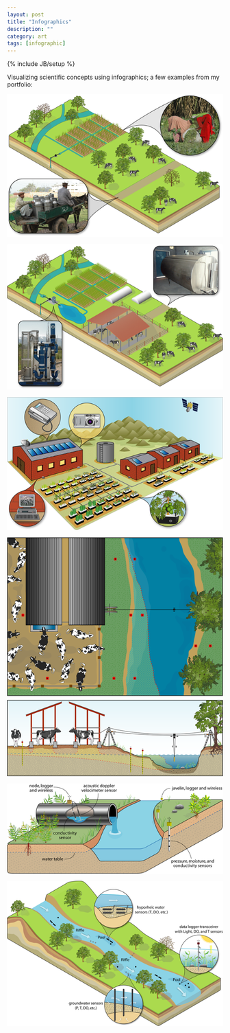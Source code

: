 ```yaml
---
layout: post
title: "Infographics"
description: ""
category: art
tags: [infographic]
---
```

{% include JB/setup %}

Visualizing scientific concepts using infographics; a few examples from my portfolio:

![center](/figs/2012-05-31-infographics/fig1.png)


![center](/figs/2012-05-31-infographics/fig2.png)


![center](/figs/2012-05-31-infographics/fig3.png)


![center](/figs/2012-05-31-infographics/fig4.png)


![center](/figs/2012-05-31-infographics/fig5.png)


![center](/figs/2012-05-31-infographics/fig6.png)
